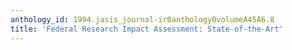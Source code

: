 ```yaml
---
anthology_id: 1994.jasis_journal-ir0anthology0volumeA45A6.8
title: 'Federal Research Impact Assessment: State-of-the-Art'
---
```

